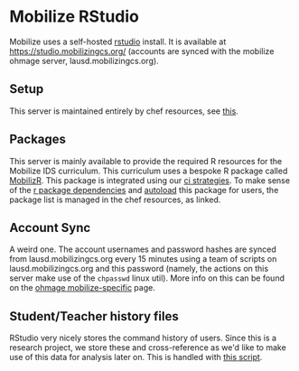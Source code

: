 Mobilize RStudio
=======

Mobilize uses a self-hosted [rstudio](https://www.rstudio.com) install. It is available at https://studio.mobilizingcs.org/ (accounts are synced with the mobilize ohmage server, lausd.mobilizingcs.org).

Setup
----------

This server is maintained entirely by chef resources, see [this](https://github.com/mobilizingcs-ops/chef-cens-rstudio/).


Packages
---------

This server is mainly available to provide the required R resources for the Mobilize IDS curriculum.  This curriculum uses a bespoke R package called [MobilizR](https://github.com/mobilizigncs/mobilizr). This package is integrated using our [ci strategies](ci.md). To make sense of the [r package dependencies](https://github.com/mobilizingcs-ops/chef-cens-rstudio/blob/master/recipes/default.rb#L40) and [autoload](https://github.com/mobilizingcs-ops/chef-cens-rstudio/blob/master/recipes/default.rb#L36) this package for users, the package list is managed in the chef resources, as linked.

Account Sync
-------------

A weird one. The account usernames and password hashes are synced from lausd.mobilizingcs.org every 15 minutes using a team of scripts on lausd.mobilizingcs.org and this password (namely, the actions on this server make use of the `chpasswd` linux util). More info on this can be found on the [ohmage mobilize-specific](mz-ohmage.md) page.

Student/Teacher history files
------------------------------

RStudio very nicely stores the command history of users.  Since this is a research project, we store these and cross-reference as we'd like to make use of this data for analysis later on. This is handled with [this script](https://github.com/stevenolen/ohmagetools/blob/master/ohmage_rstudio_links/per_class_history_database.rb).